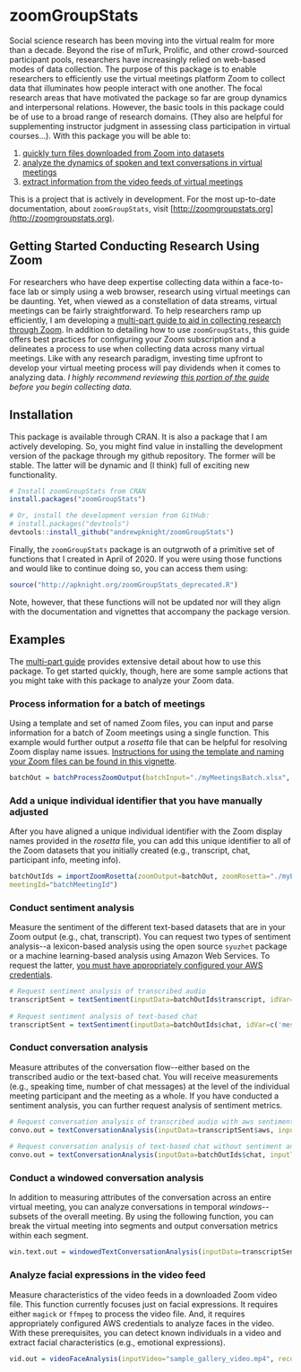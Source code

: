# zoomGroupStats

<!-- badges: start -->
<!-- badges: end -->

Social science research has been moving into the virtual realm for more than a decade. Beyond the rise of mTurk, Prolific, and other crowd-sourced participant pools, researchers have increasingly relied on web-based modes of data collection. The purpose of this package is to enable researchers to efficiently use the virtual meetings platform Zoom to collect data that illuminates how people interact with one another. The focal research areas that have motivated the package so far are group dynamics and interpersonal relations. However, the basic tools in this package could be of use to a broad range of research domains. (They also are helpful for supplementing instructor judgment in assessing class participation in virtual courses...). With this package you will be able to:

1. [quickly turn files downloaded from Zoom into datasets](http://zoomgroupstats.org/articles/part02-process-zoom-files.html)
1. [analyze the dynamics of spoken and text conversations in virtual meetings](http://zoomgroupstats.org/articles/part03-analyze-zoom-conversation-data.html)
1. [extract information from the video feeds of virtual meetings](http://zoomgroupstats.org/articles/part04-analyze-zoom-video-data.html)

This is a project that is actively in development. For the most up-to-date documentation, about `zoomGroupStats`, visit [http://zoomgroupstats.org](http://zoomgroupstats.org).

## Getting Started Conducting Research Using Zoom

For researchers who have deep expertise collecting data within a face-to-face lab or simply using a web browser, research using virtual meetings can be daunting. Yet, when viewed as a constellation of data streams, virtual meetings can be fairly straightforward. To help researchers ramp up efficiently, I am developing a [multi-part guide to aid in collecting research through Zoom](http://zoomgroupstats.org). In addition to detailing how to use `zoomGroupStats`, this guide offers best practices for configuring your Zoom subscription and a delineates a process to use when collecting data across many virtual meetings. Like with any research paradigm, investing time upfront to develop your virtual meeting process will pay dividends when it comes to analyzing data. *I highly recommend reviewing [this portion of the guide](http://zoomgroupstats.org/articles/part01-configure-zoom.html) before you begin collecting data.*

## Installation

This package is available through CRAN. It is also a package that I am actively developing. So, you might find value in installing the development version of the package through my github repository. The former will be stable. The latter will be dynamic and (I think) full of exciting new functionality. 

``` r
# Install zoomGroupStats from CRAN
install.packages("zoomGroupStats")

# Or, install the development version from GitHub:
# install.packages("devtools")
devtools::install_github("andrewpknight/zoomGroupStats")
```

Finally, the `zoomGroupStats` package is an outgrwoth of a primitive set of functions that I created in April of 2020. If you were using those functions and would like to continue doing so, you can access them using: 

``` r
source("http://apknight.org/zoomGroupStats_deprecated.R")
```

Note, however, that these functions will not be updated nor will they align with the documentation and vignettes that accompany the package version. 

## Examples

The [multi-part guide](http://zoomgroupstats.org) provides extensive detail about how to use this package. To get started quickly, though, here are some sample actions that you might take with this package to analyze your Zoom data. 


### Process information for a batch of meetings

Using a template and set of named Zoom files, you can input and parse information for a batch of Zoom meetings using a single function. This example would further output a *rosetta* file that can be helpful for resolving Zoom display name issues. [Instructions for using the template and naming your Zoom files can be found in this vignette](http://zoomgroupstats.org/articles/part02-process-zoom-files.html). 

``` r
batchOut = batchProcessZoomOutput(batchInput="./myMeetingsBatch.xlsx", exportZoomRosetta="./myMeetings_rosetta_original.xlsx")
```

### Add a unique individual identifier that you have manually adjusted

After you have aligned a unique individual identifier with the Zoom display names provided in the *rosetta* file, you can add this unique identifier to all of the Zoom datasets that you initially created (e.g., transcript, chat, participant info, meeting info). 

``` r
batchOutIds = importZoomRosetta(zoomOutput=batchOut, zoomRosetta="./myEditedRosetta.xlsx", 
meetingId="batchMeetingId")
```

### Conduct sentiment analysis

Measure the sentiment of the different text-based datasets that are in your Zoom output (e.g., chat, transcript). You can request two types of sentiment analysis--a lexicon-based analysis using the open source `syuzhet` package or a machine learning-based analysis using Amazon Web Services. To request the latter, [you must have appropriately configured your AWS credentials](https://github.com/paws-r/paws/blob/main/docs/credentials.md). 

``` r 
# Request sentiment analysis of transcribed audio 
transcriptSent = textSentiment(inputData=batchOutIds$transcript, idVar=c('utteranceId'), textVar='utteranceMessage', sentMethods=c('aws', 'syuzhet'), appendOut=TRUE, languageCodeVar='utteranceLanguage')
 
# Request sentiment analysis of text-based chat
transcriptSent = textSentiment(inputData=batchOutIds$chat, idVar=c('messageId'), textVar='message', sentMethods=c('aws', 'syuzhet'), appendOut=TRUE, languageCodeVar='messageLanguage')
```

### Conduct conversation analysis

Measure attributes of the conversation flow--either based on the transcribed audio or the text-based chat. You will receive measurements (e.g., speaking time, number of chat messages) at the level of the individual meeting participant and the meeting as a whole. If you have conducted a sentiment analysis, you can further request analysis of sentiment metrics. 

``` r 
# Request conversation analysis of transcribed audio with aws sentiment analysis completed already
convo.out = textConversationAnalysis(inputData=transcriptSent$aws, inputType='transcript', meetingId='batchMeetingId', speakerId='indivId', sentMethod="aws")
  
# Request conversation analysis of text-based chat without sentiment analysis
convo.out = textConversationAnalysis(inputData=batchOutIds$chat, inputType='chat', meetingId='batchMeetingId', speakerId='indivId')
```

### Conduct a windowed conversation analysis

In addition to measuring attributes of the conversation across an entire virtual meeting, you can analyze conversations in temporal *windows*--subsets of the overall meeting. By using the following function, you can break the virtual meeting into segments and output conversation metrics within each segment.

``` r
win.text.out = windowedTextConversationAnalysis(inputData=transcriptSent$aws, inputType="transcript", meetingId="batchMeetingId", speakerId="indivId", sentMethod="aws", timeVar="utteranceStartSeconds", windowSize=600)
```

### Analyze facial expressions in the video feed

Measure characteristics of the video feeds in a downloaded Zoom video file. This function currently focuses just on facial expressions. It requires either `magick` or `ffmpeg` to process the video file. And, it requires appropriately configured AWS credentials to analyze faces in the video. With these prerequisites, you can detect known individuals in a video and extract facial characteristics (e.g., emotional expressions).

``` r 
vid.out = videoFaceAnalysis(inputVideo="sample_gallery_video.mp4", recordingStartDateTime="2020-04-20 13:30:00", sampleWindow=30, facesCollectionID="group-r")
```